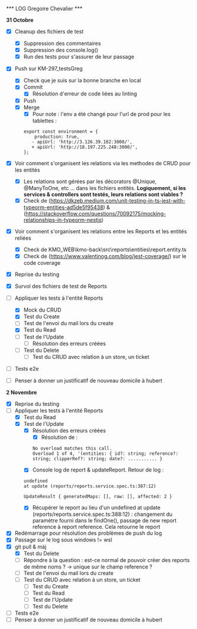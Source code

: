 *** LOG Gregoire Chevalier ***

**31 Octobre**
- [x] Cleanup des fichiers de test
    - [x] Suppression des commentaires
    - [x] Suppression des console.log()
    - [x] Run des tests pour s'assurer de leur passage
- [x] Push sur KM-297_testsGreg
    - [x] Check que je suis sur la bonne branche en local
    - [x] Commit 
        - [x] Résolution d'erreur de code liées au linting
    - [x] Push
    - [x] Merge
        - [x] Pour note : l'env a été changé pour l'url de prod pour les tablettes :
        ```
        export const environment = {
            production: true,
           - apiUrl: 'http://3.126.39.182:3000/',
           + apiUrl: 'http://18.197.225.248:3000/',
        };
        ```
- [x] Voir comment s'organisent les relations via les methodes de CRUD pour les entités
    - [x] Les relations sont gérées par les décorators @Unique, @ManyToOne, etc ... dans les fichiers entités. **Logiquement, si les services & controllers sont testés, leurs relations sont viables ?**
    - [x] Check de (https://dkzeb.medium.com/unit-testing-in-ts-jest-with-typeorm-entities-ad5de5f95438) & (https://stackoverflow.com/questions/70092175/mocking-relationships-in-typeorm-nestjs)
- [x] Voir comment s'organisent les relations entre les Reports et les entités reliées
    - [x] Check de KMO_WEB\kmo-back\src\reports\entities\report.entity.ts
    - [x] Check de (https://www.valentinog.com/blog/jest-coverage/) sur le code coverage
- [x] Reprise du testing
- [x] Survol des fichiers de test de Reports
- [ ] Appliquer les tests à l'entité Reports
    - [x] Mock du CRUD
    - [x] Test du Create
    - [ ] Test de l'envoi du mail lors du create
    - [x] Test du Read
    - [ ] Test de l'Update
        - [ ] Résolution des erreurs créées
    - [ ] Test du Delete
        - [ ] Test du  CRUD avec relation à un store, un ticket
- [ ] Tests e2e
- [ ] Penser à donner un justificatif de nouveau domicile à hubert
  
  
**2 Novembre**
- [x] Reprise du testing 
- [ ] Appliquer les tests à l'entité Reports 
    - [x] Test du Read
    - [x] Test de l'Update
        - [x] Résolution des erreurs créées
            - [x] Résolution de : 
            ```
            No overload matches this call.
            Overload 1 of 4, '(entities: { id?: string; reference?: string; clipperRef?: string; date?: ........... }
        - [x] Console log de report & updateReport. Retour de log :
        ```
        undefined
        at update (reports/reports.service.spec.ts:387:12)

        UpdateResult { generatedMaps: [], raw: [], affected: 2 }
        ```
        - [x] Récupérer le report au lieu d'un undefined
        at update (reports/reports.service.spec.ts:388:12) : 
        changement du paramètre fourni dans le findOne(), passage de new report reference à report reference. Cela retourne le report
- [x] Redémarrage pour résolution des problèmes de push du log
- [x] Passage sur le log sous windows != wsl
- [x] git pull & màj
    - [x] Test du Delete
    - [ ] Répondre à la question : est-ce normal de pouvoir créer des reports de même noms ? -> unique sur le champ reference ?
    - [ ] Test de l'envoi du mail lors du create
    - [ ] Test du  CRUD avec relation à un store, un ticket
        - [ ] Test du Create
        - [ ] Test du Read
        - [ ] Test de l'Update
        - [ ] Test du Delete
- [ ] Tests e2e
- [ ] Penser à donner un justificatif de nouveau domicile à hubert